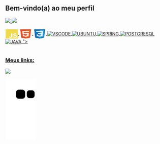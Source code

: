 ## Bem-vindo(a) ao meu perfil

 <div>
   <a href="https://github.com/DaviFmelo">
   <img height="180em" src="https://github-readme-stats.vercel.app/api?username=DaviFmelo&show_icons=true&theme=tokyonight&include_all_commits=true&count_private=true"/>
   <img height="180em" src="https://github-readme-stats.vercel.app/api/top-langs/?username=DaviFmelo&layout=compact&langs_count=6&theme=tokyonight"/>

</div>
<div style="display: inline_block"><br>
  <img align="center" alt="Js" height="30" width="40" src="https://raw.githubusercontent.com/devicons/devicon/master/icons/javascript/javascript-plain.svg">
  <img align="center" alt="HTML" height="30" width="40" src="https://raw.githubusercontent.com/devicons/devicon/master/icons/html5/html5-original.svg">
  <img align="center" alt="CSS" height="30" width="40" src="https://raw.githubusercontent.com/devicons/devicon/master/icons/css3/css3-original.svg">
  <img align="center" alt="VSCODE" height="30" width="40 "src="https://cdn.jsdelivr.net/gh/devicons/devicon/icons/vscode/vscode-original.svg">
  <img  align="center" alt="UBUNTU" height="30" width="40 src="https://cdn.jsdelivr.net/gh/devicons/devicon/icons/ubuntu/ubuntu-plain-wordmark.svg">
  <img align="center" alt="SPRING" height="30" width="40 src="https://cdn.jsdelivr.net/gh/devicons/devicon/icons/spring/spring-original-wordmark.svg">
  <img align="center" alt="POSTGRESQL" height="30" width="40 src="https://cdn.jsdelivr.net/gh/devicons/devicon/icons/postgresql/postgresql-original-wordmark.svg">
  <img align="center" alt="JAVA" height="30" width="40 src="
            <img src="https://cdn.jsdelivr.net/gh/devicons/devicon/icons/java/java-original.svg" />
          ">
</div>
 
 <br>
 
  ### Meus links:
 
<div> 
<a href="https://www.linkedin.com/in/davi-frança-42a9a824b/" target="_blank"><img src="https://img.shields.io/badge/-LinkedIn-%230077B5?style=for-the-badge&logo=linkedin&logoColor=white" target="_blank"></a> 
 
  ![Snake animation](https://github.com/DaviFmelo/DaviFmelo/blob/output/github-contribution-grid-snake.svg)

</div>
